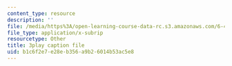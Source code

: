 ```yaml
---
content_type: resource
description: ''
file: /media/https%3A/open-learning-course-data-rc.s3.amazonaws.com/6-450-principles-of-digital-communications-i-fall-2006/b1c6f2e7e28eb356a9b26014b53ac5e8_pQDVHvW19vI.srt
file_type: application/x-subrip
resourcetype: Other
title: 3play caption file
uid: b1c6f2e7-e28e-b356-a9b2-6014b53ac5e8
---
```

